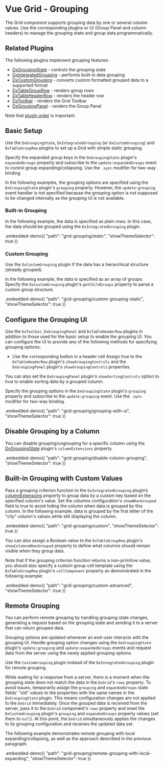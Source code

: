 # Vue Grid - Grouping

The Grid component supports grouping data by one or several column values. Use the corresponding plugins or UI (Group Panel and column headers) to manage the grouping state and group data programmatically.

## Related Plugins

The following plugins implement grouping features:

- [DxGroupingState](../reference/grouping-state.md) - controls the grouping state
- [DxIntegratedGrouping](../reference/integrated-grouping.md) - performs built-in data grouping
- [DxCustomGrouping](../reference/custom-grouping.md) - converts custom formatted grouped data to a supported format
- [DxTableGroupRow](../reference/table-group-row.md) - renders group rows
- [DxTableHeaderRow](../reference/table-header-row.md) - renders the header row
- [DxToolbar](../reference/toolbar.md) - renders the Grid Toolbar
- [DxGroupingPanel](../reference/grouping-panel.md) - renders the Group Panel

Note that [plugin order](./plugin-overview.md#plugin-order) is important.

## Basic Setup

Use the `DxGroupingState`, `DxIntegratedGrouping` (or `DxCustomGrouping`) and `DxTableGroupRow` plugins to set up a Grid with simple static grouping.

Specify the expanded group keys in the `DxGroupingState` plugin's `expandedGroups` property and subscribe to the `update:expandedGroups` event to control group expanding/collapsing. Use the `.sync` modifier for two-way binding.

In the following examples, the grouping options are specified using the `DxGroupingState` plugin's `grouping` property. However, the `update:grouping` event handler is not specified because the grouping option is not supposed to be changed internally as the grouping UI is not available.

### Built-in Grouping

In the following example, the data is specified as plain rows. In this case, the data should be grouped using the `DxIntegratedGrouping` plugin.

.embedded-demo({ "path": "grid-grouping/static", "showThemeSelector": true })

### Custom Grouping

Use the `DxCustomGrouping` plugin if the data has a hierarchical structure (already grouped).

In the following example, the data is specified as an array of groups. Specify the `DxCustomGrouping` plugin's `getChildGroups` property to parse a custom group structure.

.embedded-demo({ "path": "grid-grouping/custom-grouping-static", "showThemeSelector": true })

## Configure the Grouping UI

Use the `DxToolbar`, `DxGroupingPanel` and `DxTableHeaderRow` plugins in addition to those used for the basic setup to enable the grouping UI. You can configure the UI to provide any of the following methods for specifying grouping options:

- Use the corresponding button in a header cell
 Assign true to the `DxTableHeaderRow` plugin's `showGroupingControls` and the `DxGroupingPanel` plugin's `showGroupingControls` properties.

You can also set the `DxGroupingPanel` plugin's `showSortingControls` option to true to enable sorting data by a grouped column.

Specify the grouping options in the `DxGroupingState` plugin's `grouping` property and subscribe to the `update:grouping` event. Use the `.sync` modifier for two-way binding.

.embedded-demo({ "path": "grid-grouping/grouping-with-ui", "showThemeSelector": true })

## Disable Grouping by a Column

You can disable grouping/ungrouping for a specific column using the [DxGroupingState](../reference/grouping-state.md) plugin's `columnExtensions` property.

.embedded-demo({ "path": "grid-grouping/disable-column-grouping", "showThemeSelector": true })

## Built-in Grouping with Custom Values

Pass a grouping criterion function to the `DxIntegratedGrouping` plugin’s [columnExtensions](../reference/integrated-grouping.md#properties) property to group data by a custom key based on the specified column's value. Set the columns configuration's `showWhenGrouped` field to true to avoid hiding the column when data is grouped by this column. In the following example, data is grouped by the first letter of the "city" column's values while still displaying the column.

.embedded-demo({ "path": "grid-grouping/custom", "showThemeSelector": true })

You can also assign a Boolean value to the `DxTableGroupRow` plugin's `showColumnsWhenGrouped` property to define what columns should remain visible when they group data.

Note that if the grouping criterion function returns a non-primitive value, you should also specify a custom group cell template using the `DxTableGroupRow` plugin's `cellComponent` property as demonstrated in the following example:

.embedded-demo({ "path": "grid-grouping/custom-advanced", "showThemeSelector": true })

## Remote Grouping

You can perform remote grouping by handling grouping state changes, generating a request based on the grouping state and sending it to a server that can return grouped data.

Grouping options are updated whenever an end-user interacts with the grouping UI. Handle grouping option changes using the `DxGroupingState` plugin's `update:grouping` and `update:expandedGroups` events and request data from the server using the newly applied grouping options.

Use the `CustomGrouping` plugin instead of the `DxIntegratedGrouping` plugin for remote grouping.

While waiting for a response from a server, there is a moment when the grouping state does not match the data in the `DxGrid`'s `rows` property. To avoid issues, temporarily assign the `grouping` and `expandedGroups` state fields' "old" values to the properties with the same names in the `DxGroupingState` plugin. This means configuration changes are not applied to the `DxGrid` immediately. Once the grouped data is received from the server, pass it to the `DxGrid` component's `rows` property and reset the `DxCustomGrouping` plugin's `grouping` and `expandedGroups` property values (set them to `null`). At this point, the `DxGrid` simultaneously applies the changes to its grouping configuration and receives the updated data set.

The following example demonstrates remote grouping with local expanding/collapsing, as well as the approach described in the previous paragraph:

.embedded-demo({ "path": "grid-grouping/remote-grouping-with-local-expanding", "showThemeSelector": true })
